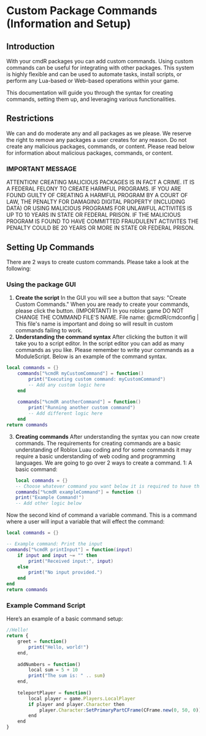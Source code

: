 # Custom Package Commands (Information and Setup)

## Introduction
With your cmdR packages you can add custom commands. Using custom commands can be useful for integrating with other packages. This system is highly flexible and can be used to automate tasks, install scripts, or perform any Lua-based or Web-based operations within your game.

This documentation will guide you through the syntax for creating commands, setting them up, and leveraging various functionalities.

## Restrictions
We can and do moderate any and all packages as we please. We reserve the right to remove any packages a user creates for any reason. Do not create any malicious packages, commands, or content. Please read below for information about malicious packages, commands, or content.
### IMPORTANT MESSAGE
ATTENTION! CREATING MALICIOUS PACKAGES IS IN FACT A CRIME. IT IS A FEDERAL FELONY TO CREATE HARMFUL PROGRAMS. IF YOU ARE FOUND GUILTY OF CREATING A HARMFUL PROGRAM BY A COURT OF LAW, THE PENALTY FOR DAMAGING DIGITAL PROPERTY (INCLUDING DATA) OR USING MALICIOUS PROGRAMS FOR UNLAWFUL ACTIVITES IS UP TO 10 YEARS IN STATE OR FEDERAL PRISON. IF THE MALICIOUS PROGRAM IS FOUND TO HAVE COMMITTED FRAUDULENT ACTIVITES THE PENALTY COULD BE 20 YEARS OR MORE IN STATE OR FEDERAL PRISON.

## Setting Up Commands

There are 2 ways to create custom commands. Please take a look at the following:

### Using the package GUI

1. **Create the script** In the GUI you will see a button that says: "Create Custom Commands." When you are ready to create your commands, please click the button.
(IMPORTANT) In you roblox game DO NOT CHANGE THE COMMAND FILE'S NAME. File name: @cmdR/cmdconfig | This file's name is important and doing so will result in custom commands failing to work.
2. **Understanding the command syntax** After clicking the button it will take you to a script editor.  In the script editor you can add as many commands as you like. Please remember to write your commands as a ModuleScript. Below is an example of the command syntax.
```lua
local commands = {}
    commands["%cmdR myCustomCommand"] = function()
        print("Executing custom command: myCustomCommand")
        -- Add any custom logic here
    end
    
    commands["%cmdR anotherCommand"] = function()
        print("Running another custom command")
        -- Add different logic here
    end
return commands
```

3. **Creating commands** After understanding the syntax you can now create commands. The requirements for creating commands are a basic understanding of Roblox Luau coding and for some commands it may require a basic understanding of web coding and programming languages. We are going to go over 2 ways to create a command. 1: A basic command:
   ```lua
   local commands = {}
   -- Choose whatever command you want below it is required to have the % sign:
   commands["%cmdR exampleCommand"] = function ()
   print("Example Command!")
   -- Add other logic below

Now the second kind of command a variable command. This is a command where a user will input a variable that will effect the command:
```lua
local commands = {}

-- Example command: Print the input
commands["%cmdR printInput"] = function(input)
	if input and input ~= "" then
		print("Received input:", input)
	else
		print("No input provided.")
	end
end
return commands
```

### Example Command Script

Here’s an example of a basic command setup:

```javascript
//Hello!
return {
    greet = function()
        print("Hello, world!")
    end,
    
    addNumbers = function()
        local sum = 5 + 10
        print("The sum is: " .. sum)
    end,
    
    teleportPlayer = function()
        local player = game.Players.LocalPlayer
        if player and player.Character then
            player.Character:SetPrimaryPartCFrame(CFrame.new(0, 50, 0))
        end
    end
}
```
